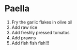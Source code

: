 # Paella

1. Fry the garlic flakes in olive oil
2. Add raw rice
3. Add freshly pressed tomatos
4. Add prawns
5. Add fish fish fish!!!

